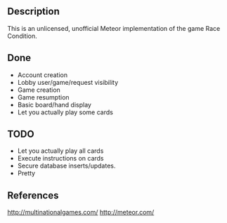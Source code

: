 Description
-----------
This is an unlicensed, unofficial Meteor implementation of the game
Race Condition.

Done
------
* Account creation
* Lobby user/game/request visibility
* Game creation
* Game resumption
* Basic board/hand display
* Let you actually play some cards

TODO
----
* Let you actually play all cards
* Execute instructions on cards
* Secure database inserts/updates.
* Pretty

References
----------
http://multinationalgames.com/
http://meteor.com/
